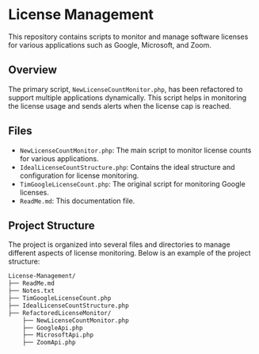 # License Management

This repository contains scripts to monitor and manage software licenses for various applications such as Google, Microsoft, and Zoom.

## Overview

The primary script, `NewLicenseCountMonitor.php`, has been refactored to support multiple applications dynamically. This script helps in monitoring the license usage and sends alerts when the license cap is reached.

## Files

- `NewLicenseCountMonitor.php`: The main script to monitor license counts for various applications.
- `IdealLicenseCountStructure.php`: Contains the ideal structure and configuration for license monitoring.
- `TimGoogleLicenseCount.php`: The original script for monitoring Google licenses.
- `ReadMe.md`: This documentation file.

## Project Structure

The project is organized into several files and directories to manage different aspects of license monitoring. Below is an example of the project structure:

```txt
License-Management/
├── ReadMe.md
├── Notes.txt
├── TimGoogleLicenseCount.php
├── IdealLicenseCountStructure.php
├── RefactoredLicenseMonitor/
    ├── NewLicenseCountMonitor.php
    ├── GoogleApi.php
    ├── MicrosoftApi.php
    ├── ZoomApi.php
```